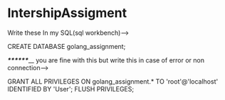 # IntershipAssigment
Write these In my SQL(sql workbench)-->

CREATE DATABASE golang_assignment;

_____******_______
you are fine with this but write this in case of error or non connection-->

GRANT ALL PRIVILEGES ON golang_assignment.* TO 'root'@'localhost' IDENTIFIED BY 'User';
FLUSH PRIVILEGES;

